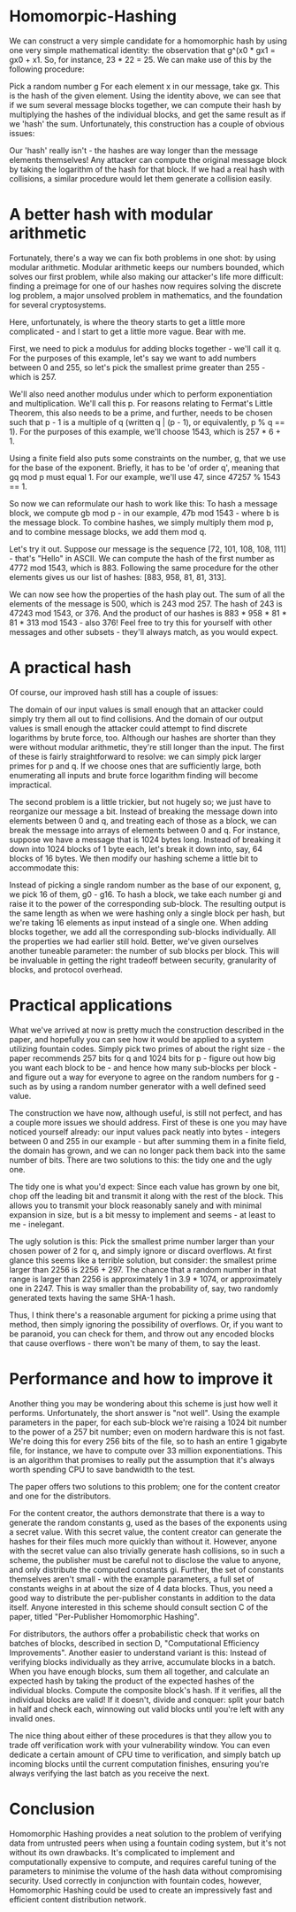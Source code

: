 # Homomorpic-Hashing
We can construct a very simple candidate for a homomorphic hash by using one very simple mathematical identity: the observation that g^(x0 * gx1 = gx0 + x1. So, for instance, 23 * 22 = 25. We can make use of this by the following procedure:

Pick a random number g
For each element x in our message, take gx. This is the hash of the given element.
Using the identity above, we can see that if we sum several message blocks together, we can compute their hash by multiplying the hashes of the individual blocks, and get the same result as if we 'hash' the sum. Unfortunately, this construction has a couple of obvious issues:

Our 'hash' really isn't - the hashes are way longer than the message elements themselves!
Any attacker can compute the original message block by taking the logarithm of the hash for that block. If we had a real hash with collisions, a similar procedure would let them generate a collision easily.
# A better hash with modular arithmetic
Fortunately, there's a way we can fix both problems in one shot: by using modular arithmetic. Modular arithmetic keeps our numbers bounded, which solves our first problem, while also making our attacker's life more difficult: finding a preimage for one of our hashes now requires solving the discrete log problem, a major unsolved problem in mathematics, and the foundation for several cryptosystems.

Here, unfortunately, is where the theory starts to get a little more complicated - and I start to get a little more vague. Bear with me.

First, we need to pick a modulus for adding blocks together - we'll call it q. For the purposes of this example, let's say we want to add numbers between 0 and 255, so let's pick the smallest prime greater than 255 - which is 257.

We'll also need another modulus under which to perform exponentiation and multiplication. We'll call this p. For reasons relating to Fermat's Little Theorem, this also needs to be a prime, and further, needs to be chosen such that p - 1 is a multiple of q (written q | (p - 1), or equivalently, p % q == 1). For the purposes of this example, we'll choose 1543, which is 257 * 6 + 1.

Using a finite field also puts some constraints on the number, g, that we use for the base of the exponent. Briefly, it has to be 'of order q', meaning that gq mod p must equal 1. For our example, we'll use 47, since 47257 % 1543 == 1.

So now we can reformulate our hash to work like this: To hash a message block, we compute gb mod p - in our example, 47b mod 1543 - where b is the message block. To combine hashes, we simply multiply them mod p, and to combine message blocks, we add them mod q.

Let's try it out. Suppose our message is the sequence [72, 101, 108, 108, 111] - that's "Hello" in ASCII. We can compute the hash of the first number as 4772 mod 1543, which is 883. Following the same procedure for the other elements gives us our list of hashes: [883, 958, 81, 81, 313].

We can now see how the properties of the hash play out. The sum of all the elements of the message is 500, which is 243 mod 257. The hash of 243 is 47243 mod 1543, or 376. And the product of our hashes is 883 * 958 * 81 * 81 * 313 mod 1543 - also 376! Feel free to try this for yourself with other messages and other subsets - they'll always match, as you would expect.

# A practical hash
Of course, our improved hash still has a couple of issues:

The domain of our input values is small enough that an attacker could simply try them all out to find collisions. And the domain of our output values is small enough the attacker could attempt to find discrete logarithms by brute force, too.
Although our hashes are shorter than they were without modular arithmetic, they're still longer than the input.
The first of these is fairly straightforward to resolve: we can simply pick larger primes for p and q. If we choose ones that are sufficiently large, both enumerating all inputs and brute force logarithm finding will become impractical.

The second problem is a little trickier, but not hugely so; we just have to reorganize our message a bit. Instead of breaking the message down into elements between 0 and q, and treating each of those as a block, we can break the message into arrays of elements between 0 and q. For instance, suppose we have a message that is 1024 bytes long. Instead of breaking it down into 1024 blocks of 1 byte each, let's break it down into, say, 64 blocks of 16 bytes. We then modify our hashing scheme a little bit to accommodate this:

Instead of picking a single random number as the base of our exponent, g, we pick 16 of them, g0 - g16. To hash a block, we take each number gi and raise it to the power of the corresponding sub-block. The resulting output is the same length as when we were hashing only a single block per hash, but we're taking 16 elements as input instead of a single one. When adding blocks together, we add all the corresponding sub-blocks individually. All the properties we had earlier still hold. Better, we've given ourselves another tuneable parameter: the number of sub blocks per block. This will be invaluable in getting the right tradeoff between security, granularity of blocks, and protocol overhead.

# Practical applications
What we've arrived at now is pretty much the construction described in the paper, and hopefully you can see how it would be applied to a system utilizing fountain codes. Simply pick two primes of about the right size - the paper recommends 257 bits for q and 1024 bits for p - figure out how big you want each block to be - and hence how many sub-blocks per block - and figure out a way for everyone to agree on the random numbers for g - such as by using a random number generator with a well defined seed value.

The construction we have now, although useful, is still not perfect, and has a couple more issues we should address. First of these is one you may have noticed yourself already: our input values pack neatly into bytes - integers between 0 and 255 in our example - but after summing them in a finite field, the domain has grown, and we can no longer pack them back into the same number of bits. There are two solutions to this: the tidy one and the ugly one.

The tidy one is what you'd expect: Since each value has grown by one bit, chop off the leading bit and transmit it along with the rest of the block. This allows you to transmit your block reasonably sanely and with minimal expansion in size, but is a bit messy to implement and seems - at least to me - inelegant.

The ugly solution is this: Pick the smallest prime number larger than your chosen power of 2 for q, and simply ignore or discard overflows. At first glance this seems like a terrible solution, but consider: the smallest prime larger than 2256 is 2256 + 297. The chance that a random number in that range is larger than 2256 is approximately 1 in 3.9 * 1074, or approximately one in 2247. This is way smaller than the probability of, say, two randomly generated texts having the same SHA-1 hash.

Thus, I think there's a reasonable argument for picking a prime using that method, then simply ignoring the possibility of overflows. Or, if you want to be paranoid, you can check for them, and throw out any encoded blocks that cause overflows - there won't be many of them, to say the least.

# Performance and how to improve it
Another thing you may be wondering about this scheme is just how well it performs. Unfortunately, the short answer is "not well". Using the example parameters in the paper, for each sub-block we're raising a 1024 bit number to the power of a 257 bit number; even on modern hardware this is not fast. We're doing this for every 256 bits of the file, so to hash an entire 1 gigabyte file, for instance, we have to compute over 33 million exponentiations. This is an algorithm that promises to really put the assumption that it's always worth spending CPU to save bandwidth to the test.

The paper offers two solutions to this problem; one for the content creator and one for the distributors.

For the content creator, the authors demonstrate that there is a way to generate the random constants g, used as the bases of the exponents using a secret value. With this secret value, the content creator can generate the hashes for their files much more quickly than without it. However, anyone with the secret value can also trivially generate hash collisions, so in such a scheme, the publisher must be careful not to disclose the value to anyone, and only distribute the computed constants gi. Further, the set of constants themselves aren't small - with the example parameters, a full set of constants weighs in at about the size of 4 data blocks. Thus, you need a good way to distribute the per-publisher constants in addition to the data itself. Anyone interested in this scheme should consult section C of the paper, titled "Per-Publisher Homomorphic Hashing".

For distributors, the authors offer a probabilistic check that works on batches of blocks, described in section D, "Computational Efficiency Improvements". Another easier to understand variant is this: Instead of verifying blocks individually as they arrive, accumulate blocks in a batch. When you have enough blocks, sum them all together, and calculate an expected hash by taking the product of the expected hashes of the individual blocks. Compute the composite block's hash. If it verifies, all the individual blocks are valid! If it doesn't, divide and conquer: split your batch in half and check each, winnowing out valid blocks until you're left with any invalid ones.

The nice thing about either of these procedures is that they allow you to trade off verification work with your vulnerability window. You can even dedicate a certain amount of CPU time to verification, and simply batch up incoming blocks until the current computation finishes, ensuring you're always verifying the last batch as you receive the next.

# Conclusion
Homomorphic Hashing provides a neat solution to the problem of verifying data from untrusted peers when using a fountain coding system, but it's not without its own drawbacks. It's complicated to implement and computationally expensive to compute, and requires careful tuning of the parameters to minimise the volume of the hash data without compromising security. Used correctly in conjunction with fountain codes, however, Homomorphic Hashing could be used to create an impressively fast and efficient content distribution network.
